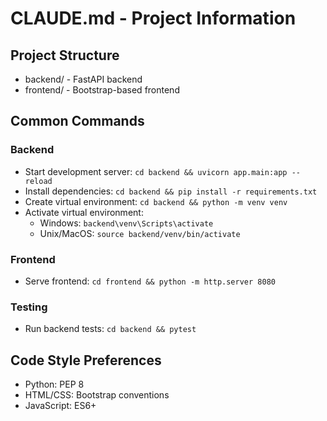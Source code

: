 # CLAUDE.md - Project Information

## Project Structure
- backend/ - FastAPI backend
- frontend/ - Bootstrap-based frontend

## Common Commands

### Backend
- Start development server: `cd backend && uvicorn app.main:app --reload`
- Install dependencies: `cd backend && pip install -r requirements.txt`
- Create virtual environment: `cd backend && python -m venv venv`
- Activate virtual environment: 
  - Windows: `backend\venv\Scripts\activate`
  - Unix/MacOS: `source backend/venv/bin/activate`

### Frontend
- Serve frontend: `cd frontend && python -m http.server 8080`

### Testing
- Run backend tests: `cd backend && pytest`

## Code Style Preferences
- Python: PEP 8
- HTML/CSS: Bootstrap conventions
- JavaScript: ES6+